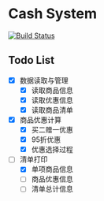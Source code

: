 # Cash System

[![Build Status](https://travis-ci.org/peterhp/CashSystem.svg?branch=master)](https://travis-ci.org/peterhp/CashSystem)

## Todo List
* [x] 数据读取与管理
  * [x] 读取商品信息
  * [x] 读取优惠信息
  * [x] 读取商品清单
* [x] 商品优惠计算
  * [x] 买二赠一优惠
  * [x] 95折优惠
  * [x] 优惠选择过程
* [ ] 清单打印
  * [x] 单项商品信息
  * [ ] 商品优惠信息
  * [ ] 清单总计信息
